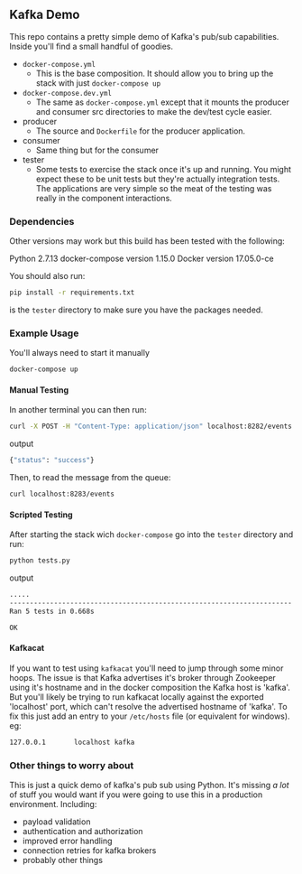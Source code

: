 ## Kafka Demo ##

This repo contains a pretty simple demo of Kafka's pub/sub capabilities.  Inside
you'll find a small handful of goodies.

* `docker-compose.yml`
  * This is the base composition.  It should allow you to bring up the stack 
  with just `docker-compose up`
* `docker-compose.dev.yml`
  * The same as `docker-compose.yml` except that it mounts the producer and 
  consumer src directories to make the dev/test cycle easier.
* producer
  * The source and `Dockerfile` for the producer application.
* consumer
  * Same thing but for the consumer
* tester  
  * Some tests to exercise the stack once it's up and running.  You might expect
  these to be unit tests but they're actually integration tests.  The applications
  are very simple so the meat of the testing was really in the component 
  interactions.
  
### Dependencies ###
Other versions may work but this build has been tested with the following:

Python 2.7.13
docker-compose version 1.15.0
Docker version 17.05.0-ce

You should also run:
```bash
pip install -r requirements.txt
```
is the `tester` directory to make sure you have the packages needed.

### Example Usage ###

You'll always need to start it manually

```bash
docker-compose up
```
#### Manual Testing ####
In another terminal you can then run:
```bash
curl -X POST -H "Content-Type: application/json" localhost:8282/events -d '{"event" : "a test event"}'
```
output
```bash
{"status": "success"}
```

Then, to read the message from the queue:
```bash
curl localhost:8283/events
```

#### Scripted Testing ####

After starting the stack wich `docker-compose` go into the `tester` directory and run:

```bash
python tests.py
```
output
```bash
.....
----------------------------------------------------------------------
Ran 5 tests in 0.668s

OK
```

#### Kafkacat ####

If you want to test using `kafkacat` you'll need to jump through some minor hoops.
The issue is that Kafka advertises it's broker through Zookeeper using it's hostname
and in the docker composition the Kafka host is 'kafka'.  But you'll likely be trying
to run kafkacat locally against the exported 'localhost' port, which can't resolve the
advertised hostname of 'kafka'.  To fix this just add an entry to your `/etc/hosts` file
(or equivalent for windows).  eg:

```bash
127.0.0.1       localhost kafka
```

### Other things to worry about ###

This is just a quick demo of kafka's pub sub using Python.  It's missing _a lot_ of 
stuff you would want if you were going to use this in a production environment.  Including:
* payload validation
* authentication and authorization
* improved error handling
* connection retries for kafka brokers
* probably other things